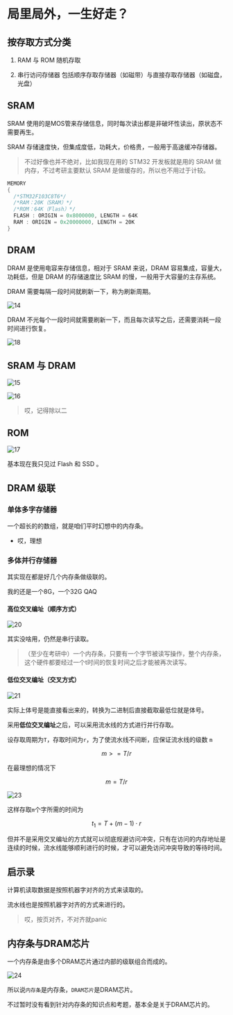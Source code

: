 # 局里局外，一生好走？

## 按存取方式分类

1. RAM 与 ROM 随机存取

2. 串行访问存储器 包括顺序存取存储器（如磁带）与直接存取存储器（如磁盘，光盘）

## SRAM

SRAM 使用的是MOS管来存储信息，同时每次读出都是非破坏性读出，原状态不需要再生。

SRAM 存储速度快，但集成度低，功耗大，价格贵，一般用于高速缓冲存储器。

> 不过好像也并不绝对，比如我现在用的 STM32 开发板就是用的 SRAM 做内存，不过考研主要默认 SRAM 是做缓存的，所以也不用过于计较。

```rust
MEMORY
{
  /*STM32F103C8T6*/
  /*RAM：20K（SRAM）*/
  /*ROM：64K（Flash）*/
  FLASH : ORIGIN = 0x8000000, LENGTH = 64K
  RAM : ORIGIN = 0x20000000, LENGTH = 20K
}
```

## DRAM

DRAM 是使用电容来存储信息，相对于 SRAM 来说，DRAM 容易集成，容量大，功耗低，但是 DRAM 的存储速度比 SRAM 的慢，一般用于大容量的主存系统。

DRAM 需要每隔一段时间就刷新一下，称为刷新周期。

![14](./media_9/14.png)

DRAM 不光每个一段时间就需要刷新一下，而且每次读写之后，还需要消耗一段时间进行恢复。

![18](./media_9/18.png)

## SRAM 与 DRAM

![15](./media_9/15.png)

![16](./media_9/16.png)

> 哎，记得除以二

## ROM

![17](./media_9/17.png)

基本现在我只见过 Flash 和 SSD 。

## DRAM 级联

### 单体多字存储器

一个超长的的数组，就是咱们平时幻想中的内存条。

- 哎，理想

### 多体并行存储器

其实现在都是好几个内存条做级联的。

我的还是一个8G，一个32G QAQ

#### 高位交叉编址（顺序方式）

![20](./media_9/20.png)

其实没啥用，仍然是串行读取。

> （至少在考研中）一个内存条，只要有一个字节被读写操作，整个内存条，这个硬件都要经过一个t时间的恢复时间之后才能被再次读写。

#### 低位交叉编址（交叉方式）

![21](./media_9/21.png)

实际上体号是能直接看出来的，转换为二进制后直接截取最低位就是体号。

采用**低位交叉编址**之后，可以采用流水线的方式进行并行存取。

设存取周期为`T`，存取时间为`r`，为了使流水线不间断，应保证流水线的级数 `m`

$$
m >= T / r
$$

在最理想的情况下

$$
m = T / r
$$

![23](./media_9/23.png)

这样存取`m`个字所需的时间为

$$
t_1 = T + (m - 1) \cdot r
$$

但并不是采用交叉编址的方式就可以彻底规避访问冲突，只有在访问的内存地址是连续的时候，流水线能够顺利进行的时候，才可以避免访问冲突导致的等待时间。

## 启示录

计算机读取数据是按照机器字对齐的方式来读取的。

流水线也是按照机器字对齐的方式来进行的。

> 哎，按页对齐，不对齐就panic

## 内存条与DRAM芯片

一个内存条是由多个DRAM芯片通过内部的级联组合而成的。

![24](./media_9/24.png)

所以说`内存条`是内存条，`DRAM芯片`是DRAM芯片。

不过暂时没有看到针对内存条的知识点和考题，基本全是关于DRAM芯片的。
